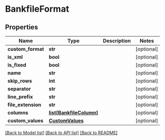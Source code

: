 # BankfileFormat

## Properties
Name | Type | Description | Notes
------------ | ------------- | ------------- | -------------
**custom_format** | **str** |  | [optional] 
**is_xml** | **bool** |  | [optional] 
**is_fixed** | **bool** |  | [optional] 
**name** | **str** |  | [optional] 
**skip_rows** | **int** |  | [optional] 
**separator** | **str** |  | [optional] 
**line_prefix** | **str** |  | [optional] 
**file_extension** | **str** |  | [optional] 
**columns** | [**list[BankfileColumn]**](BankfileColumn.md) |  | [optional] 
**custom_values** | [**CustomValues**](CustomValues.md) |  | [optional] 

[[Back to Model list]](../README.md#documentation-for-models) [[Back to API list]](../README.md#documentation-for-api-endpoints) [[Back to README]](../README.md)

